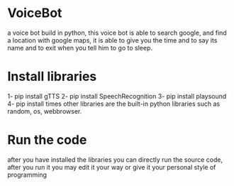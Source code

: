 # VoiceBot
a voice bot build in python, this voice bot is able to search google, and find a location with google maps, it is able to give you the time and to say its name and to exit when you tell him to go to sleep.

# Install libraries
1- pip install gTTS
2- pip install SpeechRecognition
3- pip install playsound
4- pip install times
other libraries are the built-in python libraries such as random, os, webbrowser.

# Run the code
after you have installed the libraries you can directly run the source code, after you run it you may edit it your way or give it your personal style of programming

